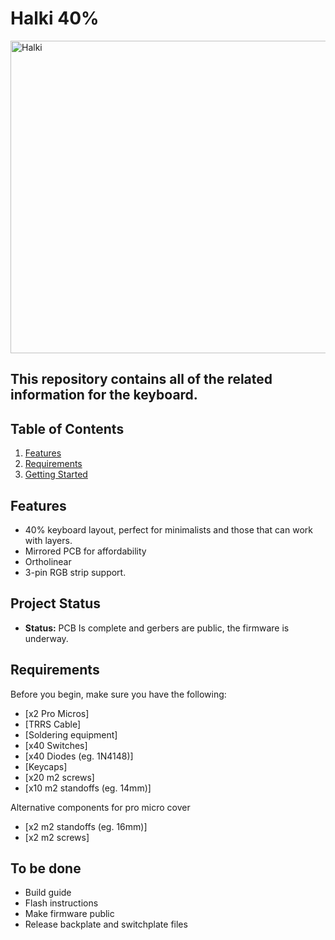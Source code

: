 # Halki 40%

<img src="https://github.com/Stidgit/keyboards/assets/111974729/f1a5948e-b651-4310-96a9-10fc62758394" width="600" height="500" alt="Halki">

## This repository contains all of the related information for the keyboard.

## Table of Contents

1. [Features](#features)
2. [Requirements](#requirements)
3. [Getting Started](#getting-started)
   
## Features

- 40% keyboard layout, perfect for minimalists and those that can work with layers.
- Mirrored PCB for affordability
- Ortholinear
- 3-pin RGB strip support.

## Project Status

- **Status:** PCB Is complete and gerbers are public, the firmware is underway.

## Requirements

Before you begin, make sure you have the following:

- [x2 Pro Micros]
- [TRRS Cable]
- [Soldering equipment]
- [x40 Switches]
- [x40 Diodes (eg. 1N4148)]
- [Keycaps]
- [x20 m2 screws]
- [x10 m2 standoffs (eg. 14mm)]

Alternative components for pro micro cover
- [x2 m2 standoffs (eg. 16mm)]
- [x2 m2 screws]

## To be done
- Build guide
- Flash instructions
- Make firmware public
- Release backplate and switchplate files
